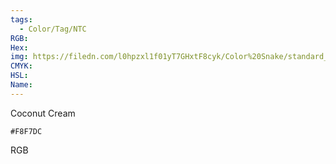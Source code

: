 ```yaml
---
tags:
  - Color/Tag/NTC
RGB:
Hex:
img: https://filedn.com/l0hpzxl1f01yT7GHxtF8cyk/Color%20Snake/standard_csv_to_svg/F8F7DC.svg
CMYK:
HSL:
Name:
---
```

Coconut Cream
```palette
#F8F7DC
```
RGB
